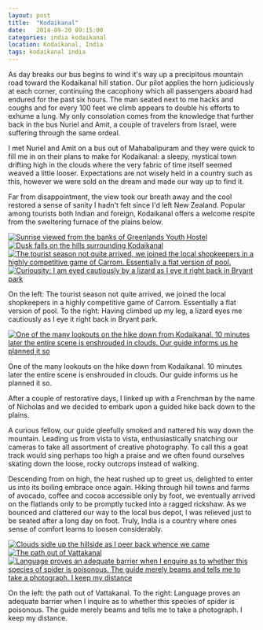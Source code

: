 ```yaml
---
layout: post
title:  "Kodaikanal"
date:   2014-09-20 09:15:00
categories: india kodaikanal
location: Kodaikanal, India
tags: kodaikanal india
---
```


As day breaks our bus begins to wind it's way up a precipitous mountain road toward the Kodaikanal hill station. Our pilot applies the horn judiciously at each corner, continuing the cacophony which all passengers aboard had endured for the past six hours. The man seated next to me hacks and coughs and for every 100 feet we climb appears to double his efforts to exhume a lung. My only consolation comes from the knowledge that further back in the bus Nuriel and Amit, a couple of travelers from Israel, were suffering through the same ordeal.

I met Nuriel and Amit on a bus out of Mahabalipuram and they were quick to fill me in on their plans to make for Kodaikanal: a sleepy, mystical town drifting high in the clouds where the very fabric of time itself seemed weaved a little looser. Expectations are not wisely held in a country such as this, however we were sold on the dream and made our way up to find it.

Far from disappointment, the view took our breath away and the cool restored a sense of sanity I hadn't felt since I'd left New Zealand. Popular among tourists both Indian and foreign, Kodaikanal offers a welcome respite from the sweltering furnace of the plains below.

<div class="post-image">
	<a href="/photography/2014-09-20-kodaikanal/2-full.jpg" target="_blank" title="Sunrise viewed from the banks of Greenlands Youth Hostel"><img src="/photography/2014-09-20-kodaikanal/2.jpg" alt="Sunrise viewed from the banks of Greenlands Youth Hostel" /></a>
</div>

<div class="post-image">
	<a href="/photography/2014-09-20-kodaikanal/1-full.jpg" target="_blank" title="Dusk falls on the hills surrounding Kodaikanal"><img src="/photography/2014-09-20-kodaikanal/1.jpg" alt="Dusk falls on the hills surrounding Kodaikanal" /></a>
</div>

<div class="post-image post-image--split">
	<a href="/photography/2014-09-20-kodaikanal/3-full.jpg" target="_blank" title="The tourist season not quite arrived, we joined the local shopkeepers in a highly competitive game of Carrom. Essentially a flat version of pool."><img src="/photography/2014-09-20-kodaikanal/3.jpg" alt="The tourist season not quite arrived, we joined the local shopkeepers in a highly competitive game of Carrom. Essentially a flat version of pool." /></a>
	<a href="/photography/2014-09-20-kodaikanal/4-full.jpg" target="_blank" title="Curiousity: I am eyed cautiously by a lizard as I eye it right back in Bryant park"><img src="/photography/2014-09-20-kodaikanal/4.jpg" alt="Curiousity: I am eyed cautiously by a lizard as I eye it right back in Bryant park" /></a>
	<p class="post-image-caption">
    		On the left: The tourist season not quite arrived, we joined the local shopkeepers in a highly competitive game of Carrom. Essentially a flat version of pool.
    		To the right: Having climbed up my leg, a lizard eyes me cautiously as I eye it right back in Bryant park.
    </p>
</div>

<div class="post-image">
	<a href="/photography/2014-09-20-kodaikanal/5-full.jpg" target="_blank" title="One of the many lookouts on the hike down from Kodaikanal. 10 minutes later the entire scene is enshrouded in clouds. Our guide informs us he planned it so"><img src="/photography/2014-09-20-kodaikanal/5.jpg" alt="One of the many lookouts on the hike down from Kodaikanal. 10 minutes later the entire scene is enshrouded in clouds. Our guide informs us he planned it so" /></a>
	<p class="post-image-caption">
		One of the many lookouts on the hike down from Kodaikanal. 10 minutes later the entire scene is enshrouded in clouds. Our guide informs us he planned it so.
	</p>
</div>

After a couple of restorative days, I linked up with a Frenchman by the name of Nicholas and we decided to embark upon a guided hike back down to the plains.

A curious fellow, our guide gleefully smoked and nattered his way down the mountain. Leading us from vista to vista, enthusiastically snatching our cameras to take all assortment of creative photography. To call this a goat track would sing perhaps too high a praise and we often found ourselves skating down the loose, rocky outcrops instead of walking.

Descending from on high, the heat rushed up to greet us, delighted to enter us into its boiling embrace once again. Hiking through hill towns and farms of avocado, coffee and cocoa accessible only by foot, we eventually arrived on the flatlands only to be promptly tucked into a ragged rickshaw. As we bounced and clattered our way to the local bus depot, I was relieved just to be seated after a long day on foot. Truly, India is a country where ones sense of comfort learns to loosen considerably.

<div class="post-image">
	<a href="/photography/2014-09-20-kodaikanal/6-full.jpg" target="_blank" title="Clouds sidle up the hillside as I peer back whence we came"><img src="/photography/2014-09-20-kodaikanal/6.jpg" alt="Clouds sidle up the hillside as I peer back whence we came" /></a>
</div>

<div class="post-image post-image--split">
	<a href="/photography/2014-09-20-kodaikanal/7-full.jpg" target="_blank" title="The path out of Vattakanal"><img src="/photography/2014-09-20-kodaikanal/7.jpg" alt="The path out of Vattakanal" /></a>
	<a href="/photography/2014-09-20-kodaikanal/8-full.jpg" target="_blank" title="Language proves an adequate barrier when I enquire as to whether this species of spider is poisonous. The guide merely beams and tells me to take a photograph. I keep my distance"><img src="/photography/2014-09-20-kodaikanal/8.jpg" alt="Language proves an adequate barrier when I enquire as to whether this species of spider is poisonous. The guide merely beams and tells me to take a photograph. I keep my distance" /></a>
	<p class="post-image-caption">
    		On the left: the path out of Vattakanal.
    		To the right: Language proves an adequate barrier when I inquire as to whether this species of spider is poisonous. The guide merely beams and tells me to take a photograph. I keep my distance.
    </p>
</div>
